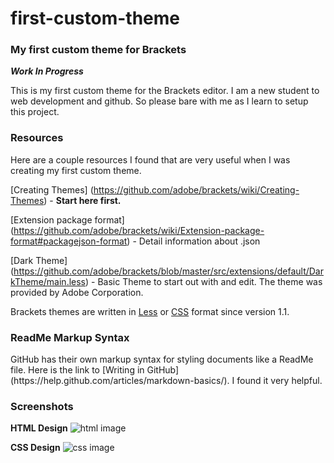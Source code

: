 # first-custom-theme

<h3>My first custom theme for Brackets</h3>

***Work In Progress***

This is my first custom theme for the Brackets editor. I am a new student to web development and github. So please bare with me as I learn to setup this project.

<h3>Resources</h3>
Here are a couple resources I found that are very useful when I was creating my first custom theme.

[Creating Themes] (https://github.com/adobe/brackets/wiki/Creating-Themes) - **Start here first.**
 
[Extension package format] (https://github.com/adobe/brackets/wiki/Extension-package-format#packagejson-format) - Detail information about .json

[Dark Theme] (https://github.com/adobe/brackets/blob/master/src/extensions/default/DarkTheme/main.less) - Basic Theme to start out with and edit. The theme was provided by Adobe Corporation.

Brackets themes are written in [Less](http://lesscss.org/) or [CSS](http://www.w3schools.com/css/css_intro.asp) format since version 1.1.

<h3>ReadMe Markup Syntax</h3>
GitHub has their own markup syntax for styling documents like a ReadMe file. Here is the link to [Writing in GitHub] (https://help.github.com/articles/markdown-basics/). I found it very helpful.

<h3>Screenshots</h3>

**HTML Design**
![html image](https://raw.githubusercontent.com/rolo298github/first-custom-theme/master/screenshots/first_custom_theme_html.PNG)

**CSS Design**
![css image](https://raw.githubusercontent.com/rolo298github/first-custom-theme/master/screenshots/first_custom_theme_css.PNG)
